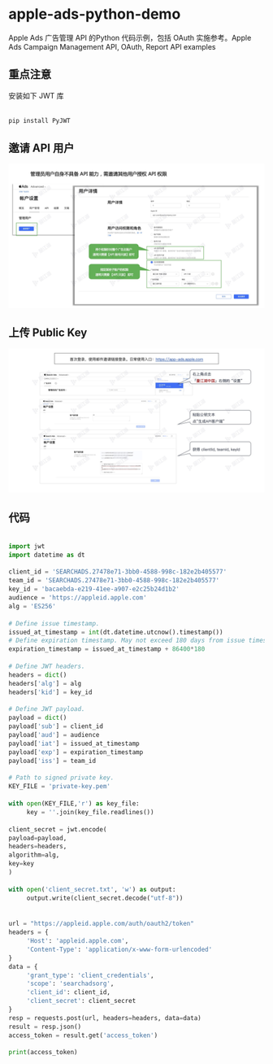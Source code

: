 # apple-ads-python-demo

Apple Ads 广告管理 API 的Python 代码示例，包括 OAuth 实施参考。Apple Ads Campaign Management API, OAuth, Report API examples

## 重点注意

安装如下 JWT 库

```bash

pip install PyJWT

```

## 邀请 API 用户

![Invite User](assets/invite-api-user.jpg?raw=true "Invite User")

## 上传 Public Key

![Upload a Public Key](assets/upload-public-key.jpg?raw=true "Upload a Public Key")

## 代码

```python

import jwt
import datetime as dt

client_id = 'SEARCHADS.27478e71-3bb0-4588-998c-182e2b405577'
team_id = 'SEARCHADS.27478e71-3bb0-4588-998c-182e2b405577' 
key_id = 'bacaebda-e219-41ee-a907-e2c25b24d1b2' 
audience = 'https://appleid.apple.com'
alg = 'ES256'

# Define issue timestamp.
issued_at_timestamp = int(dt.datetime.utcnow().timestamp())
# Define expiration timestamp. May not exceed 180 days from issue timestamp.
expiration_timestamp = issued_at_timestamp + 86400*180 

# Define JWT headers.
headers = dict()
headers['alg'] = alg
headers['kid'] = key_id

# Define JWT payload.
payload = dict()
payload['sub'] = client_id
payload['aud'] = audience
payload['iat'] = issued_at_timestamp
payload['exp'] = expiration_timestamp
payload['iss'] = team_id 

# Path to signed private key.
KEY_FILE = 'private-key.pem' 

with open(KEY_FILE,'r') as key_file:
     key = ''.join(key_file.readlines())

client_secret = jwt.encode(
payload=payload,  
headers=headers,
algorithm=alg,  
key=key
)

with open('client_secret.txt', 'w') as output: 
     output.write(client_secret.decode("utf-8"))


url = "https://appleid.apple.com/auth/oauth2/token"
headers = {
     'Host': 'appleid.apple.com',
     'Content-Type': 'application/x-www-form-urlencoded'
}
data = {
     'grant_type': 'client_credentials',
     'scope': 'searchadsorg',
     'client_id': client_id,
     'client_secret': client_secret
}
resp = requests.post(url, headers=headers, data=data)
result = resp.json()
access_token = result.get('access_token')

print(access_token)
```

